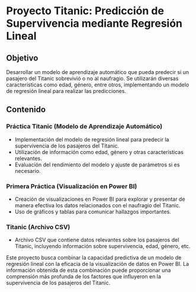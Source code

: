 # Proyecto Titanic: Predicción de Supervivencia mediante Regresión Lineal

## Objetivo
Desarrollar un modelo de aprendizaje automático que pueda predecir si un pasajero del Titanic sobrevivió o no al naufragio. Se utilizarán diversas características como edad, género, entre otros, implementando un modelo de regresión lineal para realizar las predicciones.

## Contenido

### Práctica Titanic (Modelo de Aprendizaje Automático)
- Implementación del modelo de regresión lineal para predecir la supervivencia de los pasajeros del Titanic.
- Utilización de información como edad, género y otras características relevantes.
- Evaluación del rendimiento del modelo y ajuste de parámetros si es necesario.

### Primera Práctica (Visualización en Power BI)
- Creación de visualizaciones en Power BI para explorar y presentar de manera efectiva los datos relacionados con el naufragio del Titanic.
- Uso de gráficos y tablas para comunicar hallazgos importantes.

### Titanic (Archivo CSV)
- Archivo CSV que contiene datos relevantes sobre los pasajeros del Titanic, incluyendo información sobre supervivencia, edad, género, etc.

Este proyecto busca combinar la capacidad predictiva de un modelo de regresión lineal con la eficacia de la visualización de datos en Power BI. La información obtenida de esta combinación puede proporcionar una comprensión más profunda de los factores que influyeron en la supervivencia de los pasajeros del Titanic.
